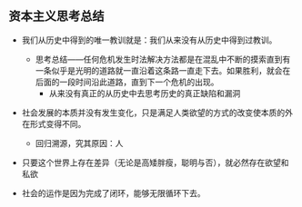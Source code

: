 ## 资本主义思考总结

- 我们从历史中得到的唯一教训就是：我们从来没有从历史中得到过教训。
	- 思考总结——任何危机发生时法解决方法都是在混乱中不断的摸索直到有一条似乎是光明的道路就一直沿着这条路一直走下去。如果胜利，就会在后面的一段时间沿此道路，直到下一个危机的出现。
		- 从来没有真正的从历史中去思考历史的真正缺陷和漏洞

- 社会发展的本质并没有发生变化，只是满足人类欲望的方式的改变使本质的外在形式变得不同。
	- 回归溯源，究其原因：人

- 只要这个世界上存在差异（无论是高矮胖瘦，聪明与否），就必然存在欲望和私欲

- 社会的运作是因为完成了闭环，能够无限循环下去。



